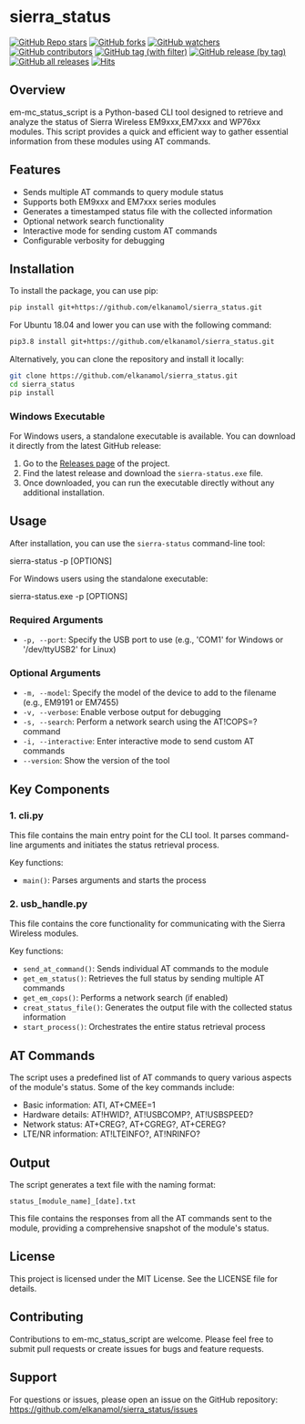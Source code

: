 # sierra_status

<!--- [![Windows' exe](https://github.com/elkanamol/sierra_status/actions/workflows/Build_Executable.yml/badge.svg)](https://github.com/elkanamol/sierra_status/actions/workflows/Build_Executable.yml) 
[![Linux' bin](https://github.com/elkanamol/sierra_status/actions/workflows/build_exe.yml/badge.svg)](https://github.com/elkanamol/sierra_status/actions/workflows/build_exe.yml) 
[![Run Tests](https://github.com/elkanamol/sierra_status/actions/workflows/test.yml/badge.svg)](https://github.com/elkanamol/sierra_status/actions/workflows/test.yml) 
[![Hits](https://hits.seeyoufarm.com/api/count/incr/badge.svg?url=https%3A%2F%2Fgithub.com%2Felkanamol%2Fsierra_status&count_bg=%2379C83D&title_bg=%23555555&icon=&icon_color=%23E7E7E7&title=hits&edge_flat=false)](https://hits.seeyoufarm.com)--->

[![GitHub Repo stars](https://img.shields.io/github/stars/elkanamol/sierra_status?style=plastic)](https://github.com/elkanamol/sierra_status/stargazers)
[![GitHub forks](https://img.shields.io/github/forks/elkanamol/sierra_status?style=plastic)](https://github.com/elkanamol/sierra_status/forks)
[![GitHub watchers](https://img.shields.io/github/watchers/elkanamol/sierra_status?style=plastic)](https://github.com/elkanamol/sierra_status/watchers)
[![GitHub contributors](https://img.shields.io/github/contributors/elkanamol/sierra_status?style=plastic)](https://github.com/elkanamol/sierra_status/graphs/contributors)
[![GitHub tag (with filter)](https://img.shields.io/github/v/tag/elkanamol/sierra_status?style=plastic&label=latest)](https://github.com/elkanamol/sierra_status/releases/latest)
[![GitHub release (by tag)](https://img.shields.io/github/downloads/elkanamol/sierra_status/latest/total?style=plastic)](https://github.com/elkanamol/sierra_status/releases/latest)
[![GitHub all releases](https://img.shields.io/github/downloads/elkanamol/sierra_status/total?style=plastic&label=total%20downloads)](https://github.com/elkanamol/sierra_status/releases)
[![Hits](https://hits.seeyoufarm.com/api/count/incr/badge.svg?url=https%3A%2F%2Fgithub.com%2Felkanamol%2Fsierra_status&count_bg=%2379C83D&title_bg=%23555555&icon=&icon_color=%23E7E7E7&title=hits&edge_flat=false_style=plastic)](https://hits.seeyoufarm.com)

## Overview

em-mc_status_script is a Python-based CLI tool designed to retrieve and analyze the status of Sierra Wireless EM9xxx,EM7xxx and WP76xx modules. This script provides a quick and efficient way to gather essential information from these modules using AT commands.

## Features

- Sends multiple AT commands to query module status
- Supports both EM9xxx and EM7xxx series modules
- Generates a timestamped status file with the collected information
- Optional network search functionality
- Interactive mode for sending custom AT commands
- Configurable verbosity for debugging

## Installation

To install the package, you can use pip:

```bash
pip install git+https://github.com/elkanamol/sierra_status.git
```

For Ubuntu 18.04 and lower you can use with the following command:

```bash
pip3.8 install git+https://github.com/elkanamol/sierra_status.git
```

Alternatively, you can clone the repository and install it locally:

```bash
git clone https://github.com/elkanamol/sierra_status.git 
cd sierra_status 
pip install
```

### Windows Executable

For Windows users, a standalone executable is available. You can download it directly from the latest GitHub release:

1. Go to the [Releases page](https://github.com/elkanamol/sierra_status/releases) of the project.
2. Find the latest release and download the `sierra-status.exe` file.
3. Once downloaded, you can run the executable directly without any additional installation.

## Usage

After installation, you can use the `sierra-status` command-line tool:

sierra-status -p [OPTIONS]

For Windows users using the standalone executable:

sierra-status.exe -p [OPTIONS]

### Required Arguments

- `-p, --port`: Specify the USB port to use (e.g., 'COM1' for Windows or '/dev/ttyUSB2' for Linux)

### Optional Arguments

- `-m, --model`: Specify the model of the device to add to the filename (e.g., EM9191 or EM7455)
- `-v, --verbose`: Enable verbose output for debugging
- `-s, --search`: Perform a network search using the AT!COPS=? command
- `-i, --interactive`: Enter interactive mode to send custom AT commands
- `--version`: Show the version of the tool

## Key Components

### 1. cli.py

This file contains the main entry point for the CLI tool. It parses command-line arguments and initiates the status retrieval process.

Key functions:

- `main()`: Parses arguments and starts the process

### 2. usb_handle.py

This file contains the core functionality for communicating with the Sierra Wireless modules.

Key functions:

- `send_at_command()`: Sends individual AT commands to the module
- `get_em_status()`: Retrieves the full status by sending multiple AT commands
- `get_em_cops()`: Performs a network search (if enabled)
- `creat_status_file()`: Generates the output file with the collected status information
- `start_process()`: Orchestrates the entire status retrieval process

## AT Commands

The script uses a predefined list of AT commands to query various aspects of the module's status. Some of the key commands include:

- Basic information: ATI, AT+CMEE=1
- Hardware details: AT!HWID?, AT!USBCOMP?, AT!USBSPEED?
- Network status: AT+CREG?, AT+CGREG?, AT+CEREG?
- LTE/NR information: AT!LTEINFO?, AT!NRINFO?

## Output

The script generates a text file with the naming format:

`status_[module_name]_[date].txt`

This file contains the responses from all the AT commands sent to the module, providing a comprehensive snapshot of the module's status.

## License

This project is licensed under the MIT License. See the LICENSE file for details.

## Contributing

Contributions to em-mc_status_script are welcome. Please feel free to submit pull requests or create issues for bugs and feature requests.

## Support

For questions or issues, please open an issue on the GitHub repository: <https://github.com/elkanamol/sierra_status/issues>

